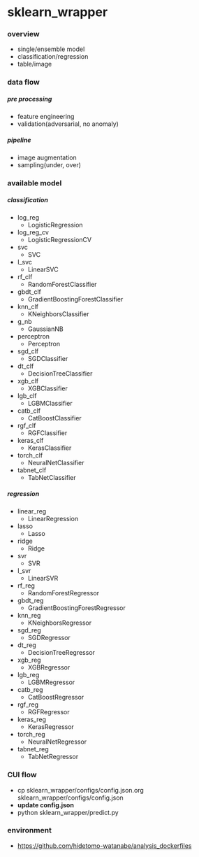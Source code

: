 # sklearn_wrapper
### overview
- single/ensemble model
- classification/regression
- table/image

### data flow
##### pre processing
- feature engineering
- validation(adversarial, no anomaly)

##### pipeline
- image augmentation
- sampling(under, over)

### available model
##### classification
- log_reg
  - LogisticRegression
- log_reg_cv
  - LogisticRegressionCV
- svc
  - SVC
- l_svc
  - LinearSVC
- rf_clf
  - RandomForestClassifier
- gbdt_clf
  - GradientBoostingForestClassifier
- knn_clf
  - KNeighborsClassifier
- g_nb
  - GaussianNB
- perceptron
  - Perceptron
- sgd_clf
  - SGDClassifier
- dt_clf
  - DecisionTreeClassifier
- xgb_clf
  - XGBClassifier
- lgb_clf
  - LGBMClassifier
- catb_clf
  - CatBoostClassifier
- rgf_clf
  - RGFClassifier
- keras_clf
  - KerasClassifier
- torch_clf
  - NeuralNetClassifier
- tabnet_clf
  - TabNetClassifier

##### regression
- linear_reg
  - LinearRegression
- lasso
  - Lasso
- ridge
  - Ridge
- svr
  - SVR
- l_svr
  - LinearSVR
- rf_reg
  - RandomForestRegressor
- gbdt_reg
  - GradientBoostingForestRegressor
- knn_reg
  - KNeighborsRegressor
- sgd_reg
  - SGDRegressor
- dt_reg
  - DecisionTreeRegressor
- xgb_reg
  - XGBRegressor
- lgb_reg
  - LGBMRegressor
- catb_reg
  - CatBoostRegressor
- rgf_reg
  - RGFRegressor
- keras_reg
  - KerasRegressor
- torch_reg
  - NeuralNetRegressor
- tabnet_reg
  - TabNetRegressor

### CUI flow
- cp sklearn_wrapper/configs/config.json.org sklearn_wrapper/configs/config.json
- **update config.json**
- python sklearn_wrapper/predict.py

### environment
- https://github.com/hidetomo-watanabe/analysis_dockerfiles
